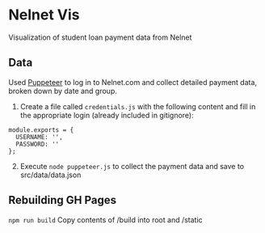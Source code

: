 # Nelnet Vis
Visualization of student loan payment data from Nelnet

## Data
Used [Puppeteer](https://github.com/GoogleChrome/puppeteer) to log in to Nelnet.com and collect detailed payment data, broken down by date and group.

1. Create a file called `credentials.js` with the following content and fill in the appropriate login (already included in gitignore):
```
module.exports = {
  USERNAME: '',
  PASSWORD: ''
};
```
2. Execute `node puppeteer.js` to collect the payment data and save to src/data/data.json

## Rebuilding GH Pages
`npm run build`
Copy contents of /build into root and /static
